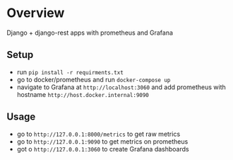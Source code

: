 # Overview

Django + django-rest apps with prometheus and Grafana

## Setup

- run `pip install -r requirments.txt`
- go to docker/prometheus and run `docker-compose up`
- navigate to Grafana at `http://localhost:3060` and add prometheus with hostname `http://host.docker.internal:9090`

## Usage

- go to `http://127.0.0.1:8000/metrics` to get raw metrics
- go to `http://127.0.0.1:9090` to get metrics on prometheus
- got o `http://127.0.0.1:3060` to create Grafana dashboards